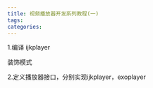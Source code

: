 ```yaml
---
title: 视频播放器开发系列教程(一)
tags:
categories:
---
```


1.编译   ijkplayer

装饰模式

2.定义播放器接口，分别实现ijkplayer，exoplayer